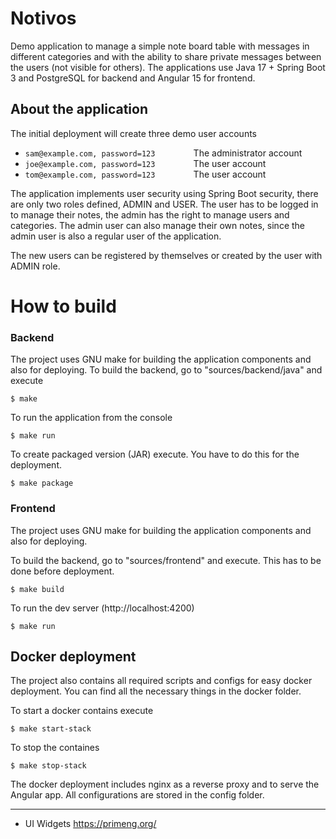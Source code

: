 # Notivos

Demo application to manage a simple note board table with messages in different categories and with the ability to share private messages between the users (not visible for others). The applications use Java 17 + Spring Boot 3 and PostgreSQL for backend and Angular 15 for frontend.

## About the application

The initial deployment will create three demo user accounts

- `sam@example.com, password=123        ` The administrator account
- `joe@example.com, password=123        ` The user account
- `tom@example.com, password=123        ` The user account

The application implements user security using Spring Boot security, there are only two roles defined, ADMIN and USER. The user has to be logged in to manage their notes, the admin has the right to manage users and categories. The admin user can also manage their own notes, since the admin user is also a regular user of the application.

The new users can be registered by themselves or created by the user with ADMIN role.

# How to build

### Backend

The project uses GNU make for building the application components and also for deploying.
To build the backend, go to "sources/backend/java" and execute

```
$ make
```

To run the application from the console

```
$ make run
```

To create packaged version (JAR) execute. You have to do this for the deployment.

```
$ make package
```

### Frontend

The project uses GNU make for building the application components and also for deploying.

To build the backend, go to "sources/frontend" and execute. This has to be done before deployment.

```
$ make build
```

To run the dev server (http://localhost:4200)
```
$ make run
```

## Docker deployment

The project also contains all required scripts and configs for easy docker deployment. You can find all the necessary things in the docker folder.

To start a docker contains execute

```
$ make start-stack
```

To stop the containes

```
$ make stop-stack
```

The docker deployment includes nginx as a reverse proxy and to serve the Angular app. All configurations are stored in the config folder.

---

- UI Widgets
    https://primeng.org/

